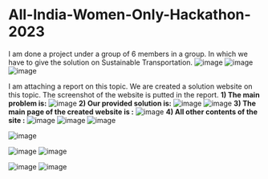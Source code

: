 # All-India-Women-Only-Hackathon-2023
I am done a project under a group of 6 members in a group. In which we have to give the solution on Sustainable Transportation.
![image](https://github.com/neha13rana/All-India-Women-Only-Hackathon-2023/assets/121093178/0cb02c56-0cdf-407c-9390-5a689be8ffdc)
![image](https://github.com/neha13rana/All-India-Women-Only-Hackathon-2023/assets/121093178/a076875e-4eed-45f7-bef0-e2457aaeec7d)
![image](https://github.com/neha13rana/All-India-Women-Only-Hackathon-2023/assets/121093178/84b4772d-9659-41b8-ba48-47a0d6decfd5)

I am attaching a report on this topic. 
We are created a solution website on this topic. The screenshot of the website is putted in the report.
**1) The main problem is:**
![image](https://github.com/neha13rana/All-India-Women-Only-Hackathon-2023/assets/121093178/4c111963-fcc9-47d6-b9cb-a5708b860775)
**2) Our provided solution is:**
![image](https://github.com/neha13rana/All-India-Women-Only-Hackathon-2023/assets/121093178/c4fd96dd-b681-41bb-b72f-5cc3b871d0d0)
![image](https://github.com/neha13rana/All-India-Women-Only-Hackathon-2023/assets/121093178/d55b45ab-7875-4fd5-815c-7e48e81ab82b)
**3) The main page of the created website is :**
![image](https://github.com/neha13rana/All-India-Women-Only-Hackathon-2023/assets/121093178/cfe35f02-810c-45b2-ae6a-4287a1714f7c)
**4) All other contents of the site :**
![image](https://github.com/neha13rana/All-India-Women-Only-Hackathon-2023/assets/121093178/6ebe90cc-b0a8-42e0-894b-0e0c35b358e2)
![image](https://github.com/neha13rana/All-India-Women-Only-Hackathon-2023/assets/121093178/ee3b6cc3-f0ff-4e6a-9612-adf51fc17ee5)
![image](https://github.com/neha13rana/All-India-Women-Only-Hackathon-2023/assets/121093178/1fbf29d0-04a1-4dd8-8d42-229642cf8dcb)

![image](https://github.com/neha13rana/All-India-Women-Only-Hackathon-2023/assets/121093178/08242210-88dd-413e-b6d2-2ae02c33a291)

![image](https://github.com/neha13rana/All-India-Women-Only-Hackathon-2023/assets/121093178/bd422fe1-d0f8-42c1-92b6-736856f6162d)
![image](https://github.com/neha13rana/All-India-Women-Only-Hackathon-2023/assets/121093178/40819c22-c592-411c-bf60-4d98cd33878f)

![image](https://github.com/neha13rana/All-India-Women-Only-Hackathon-2023/assets/121093178/d59d8589-ab3b-4df5-a70b-2996081c3cb7)
![image](https://github.com/neha13rana/All-India-Women-Only-Hackathon-2023/assets/121093178/1ac70007-b0eb-4dc5-9617-fed87ec7f5a8)



